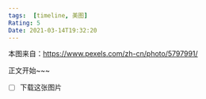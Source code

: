 ```yaml
---
tags:  [timeline, 美图]
Rating: 5
Date: 2021-03-14T19:32:20
---
```


<span class='ob-timelines' data-date='2021-03-10-08' data-title='相框' data-img = 'https://gitee.com/cyddgi/picture-store/raw/master/img/20210314193230.png' data-class = "customCardCSS"> 本图来自：https://www.pexels.com/zh-cn/photo/5797991/ </span> 

正文开始~~~
- [ ] 下载这张图片